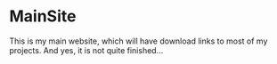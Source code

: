 # MainSite

This is my main website, which will have download links to most of my projects. And yes, it is not quite finished...

